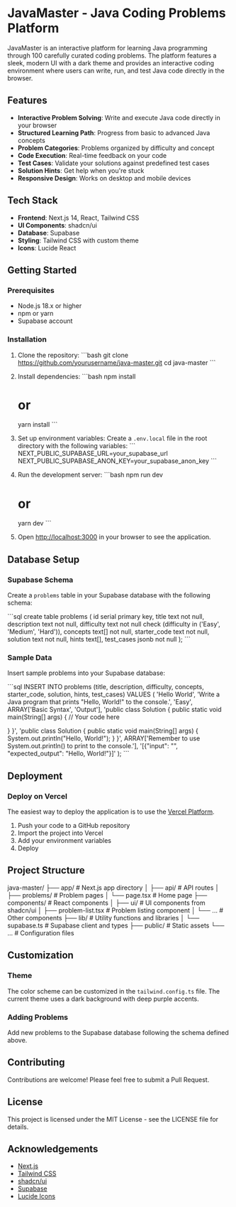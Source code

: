 # JavaMaster - Java Coding Problems Platform

JavaMaster is an interactive platform for learning Java programming through 100 carefully curated coding problems. The platform features a sleek, modern UI with a dark theme and provides an interactive coding environment where users can write, run, and test Java code directly in the browser.

## Features

- **Interactive Problem Solving**: Write and execute Java code directly in your browser
- **Structured Learning Path**: Progress from basic to advanced Java concepts
- **Problem Categories**: Problems organized by difficulty and concept
- **Code Execution**: Real-time feedback on your code
- **Test Cases**: Validate your solutions against predefined test cases
- **Solution Hints**: Get help when you're stuck
- **Responsive Design**: Works on desktop and mobile devices

## Tech Stack

- **Frontend**: Next.js 14, React, Tailwind CSS
- **UI Components**: shadcn/ui
- **Database**: Supabase
- **Styling**: Tailwind CSS with custom theme
- **Icons**: Lucide React

## Getting Started

### Prerequisites

- Node.js 18.x or higher
- npm or yarn
- Supabase account

### Installation

1. Clone the repository:
   \`\`\`bash
   git clone https://github.com/yourusername/java-master.git
   cd java-master
   \`\`\`

2. Install dependencies:
   \`\`\`bash
   npm install
   # or
   yarn install
   \`\`\`

3. Set up environment variables:
   Create a `.env.local` file in the root directory with the following variables:
   \`\`\`
   NEXT_PUBLIC_SUPABASE_URL=your_supabase_url
   NEXT_PUBLIC_SUPABASE_ANON_KEY=your_supabase_anon_key
   \`\`\`

4. Run the development server:
   \`\`\`bash
   npm run dev
   # or
   yarn dev
   \`\`\`

5. Open [http://localhost:3000](http://localhost:3000) in your browser to see the application.

## Database Setup

### Supabase Schema

Create a `problems` table in your Supabase database with the following schema:

\`\`\`sql
create table problems (
  id serial primary key,
  title text not null,
  description text not null,
  difficulty text not null check (difficulty in ('Easy', 'Medium', 'Hard')),
  concepts text[] not null,
  starter_code text not null,
  solution text not null,
  hints text[],
  test_cases jsonb not null
);
\`\`\`

### Sample Data

Insert sample problems into your Supabase database:

\`\`\`sql
INSERT INTO problems (title, description, difficulty, concepts, starter_code, solution, hints, test_cases)
VALUES 
(
  'Hello World',
  'Write a Java program that prints "Hello, World!" to the console.',
  'Easy',
  ARRAY['Basic Syntax', 'Output'],
  'public class Solution {
  public static void main(String[] args) {
    // Your code here
    
  }
}',
  'public class Solution {
  public static void main(String[] args) {
    System.out.println("Hello, World!");
  }
}',
  ARRAY['Remember to use System.out.println() to print to the console.'],
  '[{"input": "", "expected_output": "Hello, World!"}]'
);
\`\`\`

## Deployment

### Deploy on Vercel

The easiest way to deploy the application is to use the [Vercel Platform](https://vercel.com).

1. Push your code to a GitHub repository
2. Import the project into Vercel
3. Add your environment variables
4. Deploy

## Project Structure


java-master/
├── app/                  # Next.js app directory
│   ├── api/              # API routes
│   ├── problems/         # Problem pages
│   └── page.tsx          # Home page
├── components/           # React components
│   ├── ui/               # UI components from shadcn/ui
│   ├── problem-list.tsx  # Problem listing component
│   └── ...               # Other components
├── lib/                  # Utility functions and libraries
│   └── supabase.ts       # Supabase client and types
├── public/               # Static assets
└── ...                   # Configuration files



## Customization

### Theme

The color scheme can be customized in the `tailwind.config.ts` file. The current theme uses a dark background with deep purple accents.

### Adding Problems

Add new problems to the Supabase database following the schema defined above.

## Contributing

Contributions are welcome! Please feel free to submit a Pull Request.

## License

This project is licensed under the MIT License - see the LICENSE file for details.

## Acknowledgements

- [Next.js](https://nextjs.org/)
- [Tailwind CSS](https://tailwindcss.com/)
- [shadcn/ui](https://ui.shadcn.com/)
- [Supabase](https://supabase.io/)
- [Lucide Icons](https://lucide.dev/)
